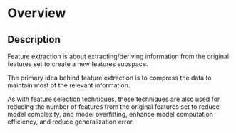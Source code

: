 # Overview

## Description

Feature extraction is about extracting/deriving information from the original features set to create a new features subspace.

The primary idea behind feature extraction is to compress the data to maintain most of the relevant information.

As with feature selection techniques, these techniques are also used for reducing the number of features from the original features set to reduce model complexity, and model overfitting, enhance model computation efficiency, and reduce generalization error.
